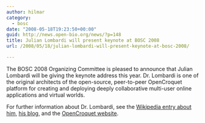 ```yaml
---
author: hilmar
category:
  - bosc
date: "2008-05-18T19:23:50+00:00"
guid: http://news.open-bio.org/news/?p=148
title: Julian Lombardi will present keynote at BOSC 2008
url: /2008/05/18/julian-lombardi-will-present-keynote-at-bosc-2008/

---
```

The BOSC 2008 Organizing Committee is pleased to announce that Julian Lombardi will be giving the keynote address this year. Dr. Lombardi is one of the original architects of the open-source, peer-to-peer OpenCroquet platform for creating and deploying deeply collaborative multi-user online applications and virtual worlds.

For further information about Dr. Lombardi, see the [Wikipedia entry about him](http://en.wikipedia.org/wiki/Julian_Lombardi), [his blog](http://jlombardi.blogspot.com/), and the [OpenCroquet website](http://www.opencroquet.org).
